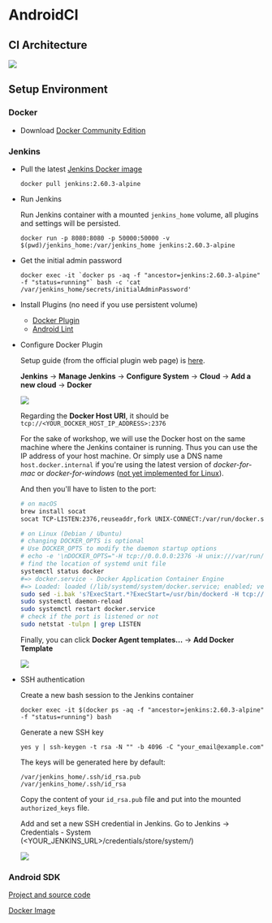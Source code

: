 # AndroidCI

## CI Architecture

<img src="https://github.com/mytaxi/AndroidCI/blob/master/screenshots/jenkins_architecture.png?raw=true">

## Setup Environment

### Docker

* Download [Docker Community Edition](https://store.docker.com/search?offering=community&type=edition)

### Jenkins

* Pull the latest [Jenkins Docker image](https://hub.docker.com/_/jenkins/)

  ```console
  docker pull jenkins:2.60.3-alpine
  ```

* Run Jenkins

   Run Jenkins container with a mounted `jenkins_home` volume, all plugins and settings will be persisted.
   
   ```console
   docker run -p 8080:8080 -p 50000:50000 -v $(pwd)/jenkins_home:/var/jenkins_home jenkins:2.60.3-alpine
   ```

* Get the initial admin password

   ```console
   docker exec -it `docker ps -aq -f "ancestor=jenkins:2.60.3-alpine" -f "status=running"` bash -c 'cat /var/jenkins_home/secrets/initialAdminPassword'
   ```

* Install Plugins (no need if you use persistent volume)

   * [Docker Plugin](https://plugins.jenkins.io/docker-plugin)
   * [Android Lint](https://plugins.jenkins.io/android-lint)

* Configure Docker Plugin

   Setup guide (from the official plugin web page) is [here](https://wiki.jenkins.io/display/JENKINS/Docker+Plugin).

   **Jenkins** -> **Manage Jenkins** -> **Configure System** -> **Cloud** -> **Add a new cloud** -> **Docker**
   
   <img src="https://github.com/mytaxi/AndroidCI/blob/master/screenshots/jenkins_config_cloud_docker.png?raw=true">
   
   Regarding the **Docker Host URI**, it should be `tcp://<YOUR_DOCKER_HOST_IP_ADDRESS>:2376`
   
   For the sake of workshop, we will use the Docker host on the same machine where the Jenkins container is running.  Thus you can use the IP address of your host machine.  Or simply use a DNS name `host.docker.internal` if you're using the latest version of *docker-for-mac* or *docker-for-windows* ([not yet implemented for Linux](https://github.com/docker/for-linux/issues/264)).
   
   And then you'll have to listen to the port:
   
   ```bash
   # on macOS
   brew install socat
   socat TCP-LISTEN:2376,reuseaddr,fork UNIX-CONNECT:/var/run/docker.sock
   
   # on Linux (Debian / Ubuntu)
   # changing DOCKER_OPTS is optional
   # Use DOCKER_OPTS to modify the daemon startup options
   # echo -e '\nDOCKER_OPTS="-H tcp://0.0.0.0:2376 -H unix:///var/run/docker.sock"\n' | sudo tee --append /etc/default/docker > /dev/null
   # find the location of systemd unit file
   systemctl status docker
   #=> docker.service - Docker Application Container Engine
   #=> Loaded: loaded (/lib/systemd/system/docker.service; enabled; vendor preset: enabled)
   sudo sed -i.bak 's?ExecStart.*?ExecStart=/usr/bin/dockerd -H tcp://0.0.0.0:2376 -H unix:///var/run/docker.sock?g' /lib/systemd/system/docker.service
   sudo systemctl daemon-reload
   sudo systemctl restart docker.service
   # check if the port is listened or not
   sudo netstat -tulpn | grep LISTEN
   ```
   
   Finally, you can click **Docker Agent templates...** -> **Add Docker Template**
   
   <img src="https://github.com/mytaxi/AndroidCI/blob/master/screenshots/jenkins_config_docker_agent_template.png?raw=true">

* SSH authentication

   Create a new bash session to the Jenkins container
   
   ```console
   docker exec -it $(docker ps -aq -f "ancestor=jenkins:2.60.3-alpine" -f "status=running") bash
   ```
   
   Generate a new SSH key
   
   ```console
   yes y | ssh-keygen -t rsa -N "" -b 4096 -C "your_email@example.com"
   ```
   
   The keys will be generated here by default:
   
   ```console
   /var/jenkins_home/.ssh/id_rsa.pub
   /var/jenkins_home/.ssh/id_rsa
   ```
   
   Copy the content of your `id_rsa.pub` file and put into the mounted `authorized_keys` file.
   
   Add and set a new SSH credential in Jenkins.  Go to Jenkins -> Credentials - System (<YOUR_JENKINS_URL>/credentials/store/system/)
   
   <img src="https://github.com/mytaxi/AndroidCI/blob/master/screenshots/jenkins_config_credentials.png?raw=true">

### Android SDK

[Project and source code](https://github.com/thyrlian/AndroidSDK)

[Docker Image](https://hub.docker.com/r/thyrlian/android-sdk/)
